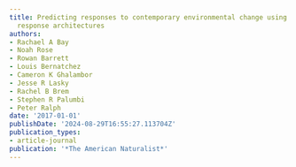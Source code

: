 ```yaml
---
title: Predicting responses to contemporary environmental change using evolutionary
  response architectures
authors:
- Rachael A Bay
- Noah Rose
- Rowan Barrett
- Louis Bernatchez
- Cameron K Ghalambor
- Jesse R Lasky
- Rachel B Brem
- Stephen R Palumbi
- Peter Ralph
date: '2017-01-01'
publishDate: '2024-08-29T16:55:27.113704Z'
publication_types:
- article-journal
publication: '*The American Naturalist*'
---
```

